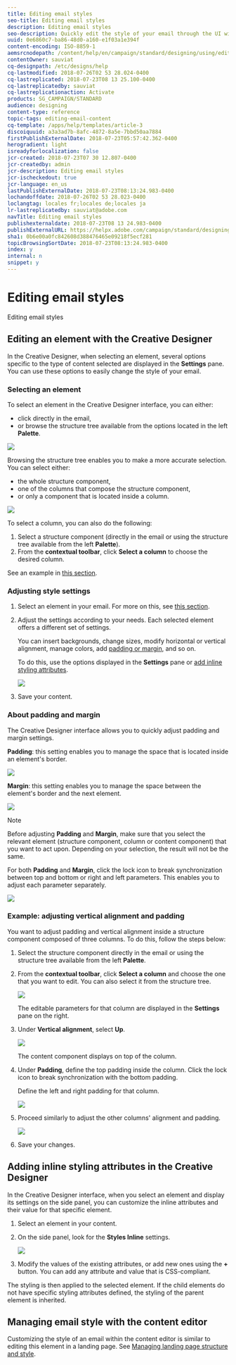 ```yaml
---
title: Editing email styles
seo-title: Editing email styles
description: Editing email styles
seo-description: Quickly edit the style of your email through the UI with easily accessible settings.
uuid: 0e6860c7-ba86-48d0-a160-e1f03a1e394f
content-encoding: ISO-8859-1
aemsrcnodepath: /content/help/en/campaign/standard/designing/using/editing-email-styles
contentOwner: sauviat
cq-designpath: /etc/designs/help
cq-lastmodified: 2018-07-26T02 53 28.024-0400
cq-lastreplicated: 2018-07-23T08 13 25.100-0400
cq-lastreplicatedby: sauviat
cq-lastreplicationaction: Activate
products: SG_CAMPAIGN/STANDARD
audience: designing
content-type: reference
topic-tags: editing-email-content
cq-template: /apps/help/templates/article-3
discoiquuid: a3a3ad7b-8afc-4872-8a5e-7bbd50aa7884
firstPublishExternalDate: 2018-07-23T05:57:42.362-0400
herogradient: light
isreadyforlocalization: false
jcr-created: 2018-07-23T07 30 12.807-0400
jcr-createdby: admin
jcr-description: Editing email styles
jcr-ischeckedout: true
jcr-language: en_us
lastPublishExternalDate: 2018-07-23T08:13:24.983-0400
lochandoffdate: 2018-07-26T02 53 28.023-0400
loclangtag: locales fr;locales de;locales ja
lr-lastreplicatedby: sauviat@adobe.com
navTitle: Editing email styles
publishexternaldate: 2018-07-23T08 13 24.983-0400
publishExternalURL: https://helpx.adobe.com/campaign/standard/designing/using/editing-email-styles.html
sha1: 0b6e00a0fc842608d388476465e09218f5ecf281
topicBrowsingSortDate: 2018-07-23T08:13:24.983-0400
index: y
internal: n
snippet: y
---
```


# Editing email styles

Editing email styles

## Editing an element with the Creative Designer

In the Creative Designer, when selecting an element, several options specific to the type of content selected are displayed in the **Settings** pane. You can use these options to easily change the style of your email.

### Selecting an element

To select an element in the Creative Designer interface, you can either:

* click directly in the email,
* or browse the structure tree available from the options located in the left **Palette**.

![](assets/des_tree_structure.png)

Browsing the structure tree enables you to make a more accurate selection. You can select either:

* the whole structure component,
* one of the columns that compose the structure component,
* or only a component that is located inside a column.

![](assets/des_tree_structure_selection.png)

To select a column, you can also do the following:

1. Select a structure component (directly in the email or using the structure tree available from the left **Palette**).
1. From the **contextual toolbar**, click **Select a column** to choose the desired column.

See an example in [this section](../../designing/using/editing-email-styles.md#example--adjusting-vertical-alignment-and-padding).

### Adjusting style settings

1. Select an element in your email. For more on this, see [this section](../../designing/using/editing-email-styles.md#selecting-an-element).
1. Adjust the settings according to your needs. Each selected element offers a different set of settings.

   You can insert backgrounds, change sizes, modify horizontal or vertical alignment, manage colors, add [padding or margin](../../designing/using/editing-email-styles.md#about-padding-and-margin), and so on.

   To do this, use the options displayed in the **Settings** pane or [add inline styling attributes](../../designing/using/editing-email-styles.md#adding-inline-styling-attributes-in-the-creative-designer).

   ![](assets/des_settings_pane.png)

1. Save your content.

### About padding and margin

The Creative Designer interface allows you to quickly adjust padding and margin settings.

**Padding**: this setting enables you to manage the space that is located inside an element's border.

![](assets/des_padding.png)

**Margin**: this setting enables you to manage the space between the element's border and the next element.

![](assets/des_margin.png)

>[!NOTE]
>
>Before adjusting **Padding** and **Margin**, make sure that you select the relevant element (structure component, column or content component) that you want to act upon. Depending on your selection, the result will not be the same.

For both **Padding** and **Margin**, click the lock icon to break synchronization between top and bottom or right and left parameters. This enables you to adjust each parameter separately.

![](assets/des_padding_lock_icon.png)

### Example: adjusting vertical alignment and padding

You want to adjust padding and vertical alignment inside a structure component composed of three columns. To do this, follow the steps below:

1. Select the structure component directly in the email or using the structure tree available from the left **Palette**.
1. From the **contextual toolbar**, click **Select a column** and choose the one that you want to edit. You can also select it from the structure tree.

   ![](assets/des_selecting_column.png)

   The editable parameters for that column are displayed in the **Settings** pane on the right.

1. Under **Vertical alignment**, select **Up**.

   ![](assets/des_vertical_alignment.png)

   The content component displays on top of the column.

1. Under **Padding**, define the top padding inside the column. Click the lock icon to break synchronization with the bottom padding.

   Define the left and right padding for that column.

   ![](assets/des_adjusting_padding.png)

1. Proceed similarly to adjust the other columns' alignment and padding.

   ![](assets/des_adjusting_columns.png)

1. Save your changes.

## Adding inline styling attributes in the Creative Designer

In the Creative Designer interface, when you select an element and display its settings on the side panel, you can customize the inline attributes and their value for that specific element.

1. Select an element in your content.
1. On the side panel, look for the **Styles Inline** settings.

   ![](assets/email_designer_inlineattributes.png)

1. Modify the values of the existing attributes, or add new ones using the **+** button. You can add any attribute and value that is CSS-compliant.

The styling is then applied to the selected element. If the child elements do not have specific styling attributes defined, the styling of the parent element is inherited.

## Managing email style with the content editor

Customizing the style of an email within the content editor is similar to editing this element in a landing page. See [Managing landing page structure and style](../../designing/using/managing-landing-page-structure-and-style.md).
